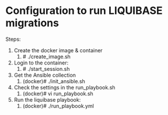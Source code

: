 # Configuration to run LIQUIBASE migrations

Steps:
1. Create the docker image & container
   1. \# ./create_image.sh
2. Login to the container:
   1. \# ./start_session.sh
3. Get the Ansible collection
   1. (docker)# ./init_ansible.sh
4. Check the settings in the run_playbook.sh
   1. (docker)# vi run_playbook.sh
5. Run the liquibase playbook:
   1. (docker)# ./run_playbook.yml